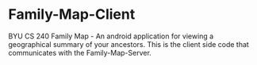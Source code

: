 # Family-Map-Client
BYU CS 240 Family Map - An android application for viewing a geographical summary of your ancestors. This is the client side code that communicates with the Family-Map-Server.
